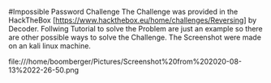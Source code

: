 #Impossible Password Challenge
The Challenge was provided in the HackTheBox [https://www.hackthebox.eu/home/challenges/Reversing] by Decoder.
Follwing Tutorial to solve the Problem are just an example so there are other possible ways to solve the Challenge.
The Screenshot were made on an kali linux machine.

file:///home/boomberger/Pictures/Screenshot%20from%202020-08-13%2022-26-50.png
